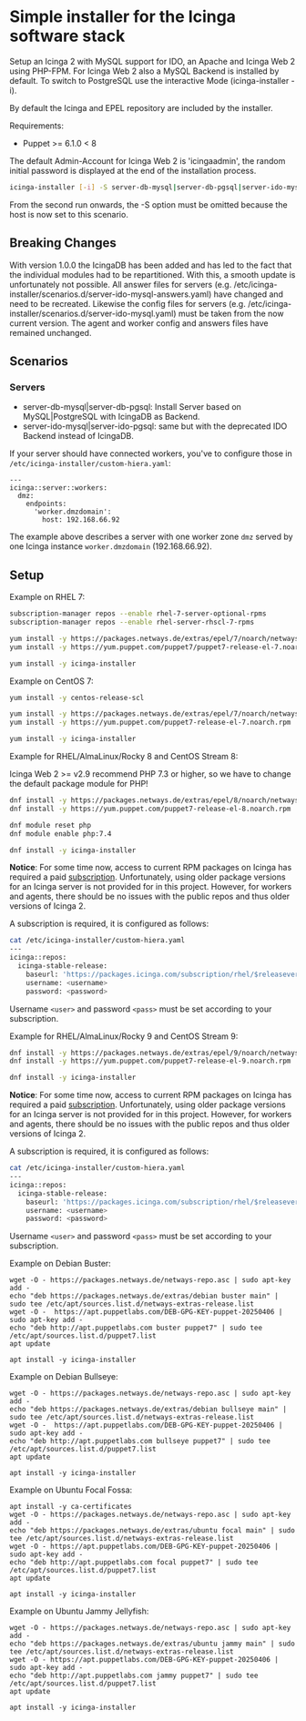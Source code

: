 # Simple installer for the Icinga software stack

Setup an Icinga 2 with MySQL support for IDO, an Apache and Icinga Web 2 using PHP-FPM. For Icinga Web 2 also a MySQL Backend is installed by default. To switch to PostgreSQL use the interactive Mode (icinga-installer -i).

By default the Icinga and EPEL repository are included by the installer.

Requirements:
 * Puppet >= 6.1.0 < 8

The default Admin-Account for Icinga Web 2 is 'icingaadmin', the random initial password is displayed at the end of the installation process.

```bash
icinga-installer [-i] -S server-db-mysql|server-db-pgsql|server-ido-mysql|server-ido-pgsql|worker|agent
```

From the second run onwards, the -S option must be omitted because the host is now set to this scenario.


## Breaking Changes

With version 1.0.0 the IcingaDB has been added and has led to the fact that the individual modules had to be repartitioned. With this, a smooth update is unfortunately not possible. All answer files for servers (e.g. /etc/icinga-installer/scenarios.d/server-ido-mysql-answers.yaml) have changed and need to be recreated. Likewise the config files for servers (e.g. /etc/icinga-installer/scenarios.d/server-ido-mysql.yaml) must be taken from the now current version. The agent and worker config and answers files have remained unchanged. 


## Scenarios

### Servers

* server-db-mysql|server-db-pgsql: Install Server based on MySQL|PostgreSQL with IcingaDB as Backend.
* server-ido-mysql|server-ido-pgsql: same but with the deprecated IDO Backend instead of IcingaDB.

If your server should have connected workers, you've to configure those in `/etc/icinga-installer/custom-hiera.yaml`:

```
---
icinga::server::workers:
  dmz:
    endpoints:
      'worker.dmzdomain':
        host: 192.168.66.92
```

The example above describes a server with one worker zone `dmz` served by one Icinga instance `worker.dmzdomain` (192.168.66.92).


## Setup

Example on RHEL 7:

```bash
subscription-manager repos --enable rhel-7-server-optional-rpms
subscription-manager repos --enable rhel-server-rhscl-7-rpms

yum install -y https://packages.netways.de/extras/epel/7/noarch/netways-extras-release/netways-extras-release-7-1.el7.netways.noarch.rpm
yum install -y https://yum.puppet.com/puppet7/puppet7-release-el-7.noarch.rpm

yum install -y icinga-installer
```

Example on CentOS 7:

```bash
yum install -y centos-release-scl

yum install -y https://packages.netways.de/extras/epel/7/noarch/netways-extras-release/netways-extras-release-7-1.el7.netways.noarch.rpm
yum install -y https://yum.puppet.com/puppet7-release-el-7.noarch.rpm

yum install -y icinga-installer
```

Example for RHEL/AlmaLinux/Rocky 8 and CentOS Stream 8:

Icinga Web 2 >= v2.9 recommend PHP 7.3 or higher, so we have to change the default package module for PHP!

```bash
dnf install -y https://packages.netways.de/extras/epel/8/noarch/netways-extras-release/netways-extras-release-8-1.el8.netways.noarch.rpm
dnf install -y https://yum.puppet.com/puppet7-release-el-8.noarch.rpm

dnf module reset php
dnf module enable php:7.4

dnf install -y icinga-installer
```

**Notice**: For some time now, access to current RPM packages on Icinga has required a paid [subscription](https://icinga.com/subscription). Unfortunately, using older package versions for an Icinga server is not provided for in this project. However, for workers and agents, there should be no issues with the public repos and thus older versions of Icinga 2.

A subscription is required, it is configured as follows:

```bash
cat /etc/icinga-installer/custom-hiera.yaml
---
icinga::repos:
  icinga-stable-release:
    baseurl: 'https://packages.icinga.com/subscription/rhel/$releasever/release/'
    username: <username>
    password: <password>
```

Username `<user>` and password `<pass>` must be set according to your subscription.


Example for RHEL/AlmaLinux/Rocky 9 and CentOS Stream 9:

```bash
dnf install -y https://packages.netways.de/extras/epel/9/noarch/netways-extras-release/netways-extras-release-9-1.el9.netways.noarch.rpm
dnf install -y https://yum.puppet.com/puppet7-release-el-9.noarch.rpm

dnf install -y icinga-installer
```

**Notice**: For some time now, access to current RPM packages on Icinga has required a paid [subscription](https://icinga.com/subscription). Unfortunately, using older package versions for an Icinga server is not provided for in this project. However, for workers and agents, there should be no issues with the public repos and thus older versions of Icinga 2.

A subscription is required, it is configured as follows:

```bash
cat /etc/icinga-installer/custom-hiera.yaml
---
icinga::repos:
  icinga-stable-release:
    baseurl: 'https://packages.icinga.com/subscription/rhel/$releasever/release/'
    username: <username>
    password: <password>
```

Username `<user>` and password `<pass>` must be set according to your subscription.


Example on Debian Buster:

```
wget -O - https://packages.netways.de/netways-repo.asc | sudo apt-key add -
echo "deb https://packages.netways.de/extras/debian buster main" | sudo tee /etc/apt/sources.list.d/netways-extras-release.list
wget -O -  https://apt.puppetlabs.com/DEB-GPG-KEY-puppet-20250406 | sudo apt-key add -
echo "deb http://apt.puppetlabs.com buster puppet7" | sudo tee /etc/apt/sources.list.d/puppet7.list
apt update

apt install -y icinga-installer
```

Example on Debian Bullseye:

```
wget -O - https://packages.netways.de/netways-repo.asc | sudo apt-key add -
echo "deb https://packages.netways.de/extras/debian bullseye main" | sudo tee /etc/apt/sources.list.d/netways-extras-release.list
wget -O -  https://apt.puppetlabs.com/DEB-GPG-KEY-puppet-20250406 | sudo apt-key add -
echo "deb http://apt.puppetlabs.com bullseye puppet7" | sudo tee /etc/apt/sources.list.d/puppet7.list
apt update

apt install -y icinga-installer
```

Example on Ubuntu Focal Fossa:

```
apt install -y ca-certificates
wget -O - https://packages.netways.de/netways-repo.asc | sudo apt-key add -
echo "deb https://packages.netways.de/extras/ubuntu focal main" | sudo tee /etc/apt/sources.list.d/netways-extras-release.list
wget -O - https://apt.puppetlabs.com/DEB-GPG-KEY-puppet-20250406 | sudo apt-key add -
echo "deb http://apt.puppetlabs.com focal puppet7" | sudo tee /etc/apt/sources.list.d/puppet7.list
apt update

apt install -y icinga-installer
```

Example on Ubuntu Jammy Jellyfish:

```
wget -O - https://packages.netways.de/netways-repo.asc | sudo apt-key add -
echo "deb https://packages.netways.de/extras/ubuntu jammy main" | sudo tee /etc/apt/sources.list.d/netways-extras-release.list
wget -O - https://apt.puppetlabs.com/DEB-GPG-KEY-puppet-20250406 | sudo apt-key add -
echo "deb http://apt.puppetlabs.com jammy puppet7" | sudo tee /etc/apt/sources.list.d/puppet7.list
apt update

apt install -y icinga-installer
```
